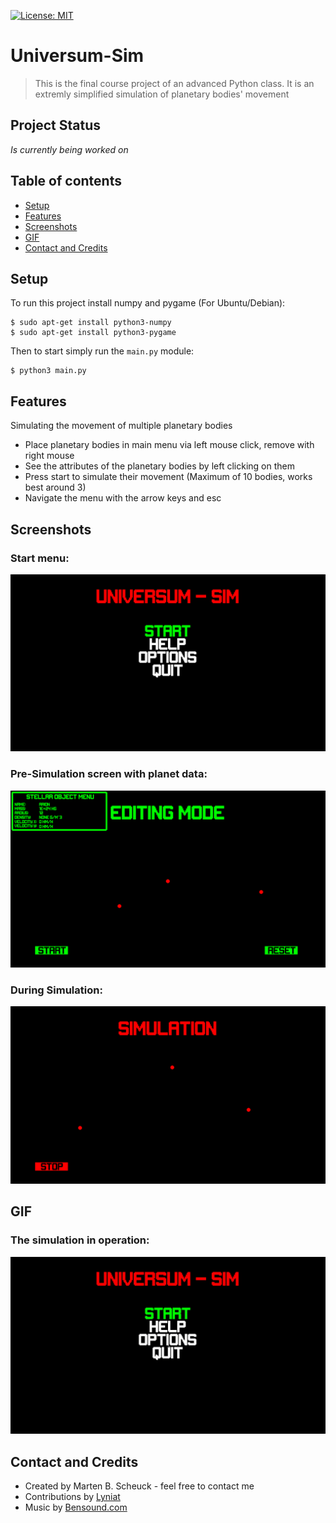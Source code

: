 [![License: MIT](https://img.shields.io/badge/License-MIT-yellow.svg)](https://opensource.org/licenses/MIT)
# Universum-Sim
>This is the final course project of an advanced Python class.
>It is an extremly simplified simulation of planetary bodies' movement

## Project Status
_Is currently being worked on_ 

## Table of contents
* [Setup](#Setup)
* [Features](#Features)
* [Screenshots](#Screenshots)
* [GIF](#GIF)
* [Contact and Credits](#ContactandCredits)

## Setup
To run this project install numpy and pygame (For Ubuntu/Debian):
```
$ sudo apt-get install python3-numpy
$ sudo apt-get install python3-pygame
```
Then to start simply run the ```main.py``` module:
```
$ python3 main.py
```

## Features
Simulating the movement of multiple planetary bodies
* Place planetary bodies in main menu via left mouse click, remove with right mouse
* See the attributes of the planetary bodies by left clicking on them
* Press start to simulate their movement (Maximum of 10 bodies, works best around 3)
* Navigate the menu with the arrow keys and esc

## Screenshots
### Start menu:
![Start menu](./img/start_menu.png)
### Pre-Simulation screen with planet data:
![Pre-Simulation](./img/pre_simulation.png)
### During Simulation:
![During Simulation](./img/during_simulation.png)

## GIF
### The simulation in operation:
<img src="./img/PlanetSimulation.gif" width="1100">

## Contact and Credits
* Created by Marten B. Scheuck - feel free to contact me
* Contributions by [Lyniat](https://github.com/Lyniat)
* Music by [Bensound.com](https://www.bensound.com)
